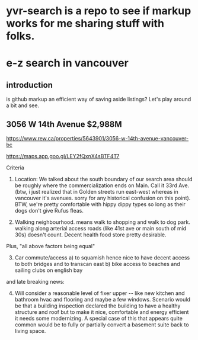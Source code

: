 # yvr-search is a repo to see if markup works for me sharing stuff with folks.

<!-- START doctoc -->
<!-- END doctoc -->

# e-z search in vancouver

## introduction

is github markup an efficient way of saving aside listings?
Let's play around a bit and see.

## 3056 W 14th Avenue $2,988M

<https://www.rew.ca/properties/5643901/3056-w-14th-avenue-vancouver-bc>

<https://maps.app.goo.gl/LEY2fQxnX4sBTF4T7>

Criteria

1. Location: We talked about the south boundary of our search area should be roughly where the commercialization ends on Main. Call it 33rd Ave. (btw, i just realized that in Golden streets run east-west whereas in vancouver it's avenues. sorry for any historical confusion on this point). BTW, we're pretty comfortable with hippy dippy types so long as their dogs don't give Rufus fleas.

2. Walking neighbourhood. means walk to shopping and walk to dog park. walking along arterial access roads (like 41st ave or main south of mid 30s)  doesn't count. Decent health food store pretty desirable.  

Plus, "all above factors being equal" 

3. Car commute/access a) to squamish hence nice to have decent access to both bridges and to transcan east b) bike access to beaches and sailing clubs on english bay

and late breaking news:

4. Will consider a reasonable level of fixer upper -- like new kitchen and bathroom hvac and flooring and maybe a few windows. Scenario would be that a building inspection declared the building to have a healthy structure and roof but to make it nice, comfortable and energy efficient it needs some modernizing. A special case of this that appears quite common would be to fully or partially convert a basement suite back to living space.

